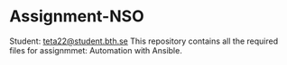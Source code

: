 # Assignment-NSO
Student: teta22@student.bth.se
This repository contains all the required files for assignmmet: Automation with Ansible.
